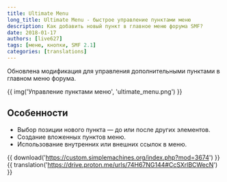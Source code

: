 ```yaml
---
title: Ultimate Menu
long_title: Ultimate Menu - быстрое управление пунктами меню
description: Как добавить новый пункт в главное меню форума SMF?
date: 2018-01-17
authors: [live627]
tags: [меню, кнопки, SMF 2.1]
categories: [translations]
---
```


Обновлена модификация для управления дополнительными пунктами в главном меню форума.

<!-- more -->

{{ img('Управление пунктами меню', 'ultimate_menu.png') }}

## Особенности

* Выбор позиции нового пункта — до или после других элементов.
* Создание вложенных пунктов меню.
* Использование внутренних или внешних ссылок в меню.

{{ download('https://custom.simplemachines.org/index.php?mod=3674') }}
{{ translation('https://drive.proton.me/urls/74H67NG144#CcSXrlBCWecN') }}
